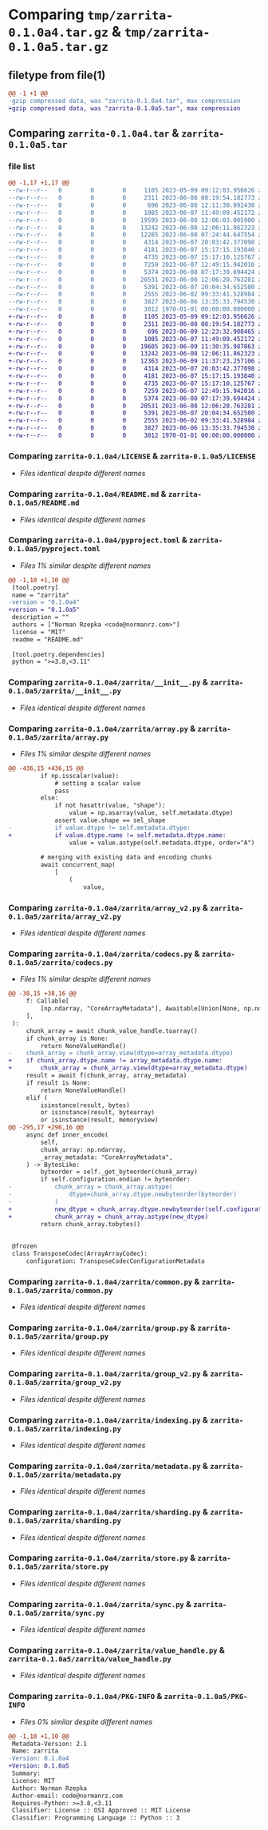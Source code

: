 # Comparing `tmp/zarrita-0.1.0a4.tar.gz` & `tmp/zarrita-0.1.0a5.tar.gz`

## filetype from file(1)

```diff
@@ -1 +1 @@
-gzip compressed data, was "zarrita-0.1.0a4.tar", max compression
+gzip compressed data, was "zarrita-0.1.0a5.tar", max compression
```

## Comparing `zarrita-0.1.0a4.tar` & `zarrita-0.1.0a5.tar`

### file list

```diff
@@ -1,17 +1,17 @@
--rw-r--r--   0        0        0     1105 2023-05-09 09:12:03.956626 zarrita-0.1.0a4/LICENSE
--rw-r--r--   0        0        0     2311 2023-06-08 08:19:54.182773 zarrita-0.1.0a4/README.md
--rw-r--r--   0        0        0      696 2023-06-08 12:11:30.092430 zarrita-0.1.0a4/pyproject.toml
--rw-r--r--   0        0        0     1085 2023-06-07 11:49:09.452172 zarrita-0.1.0a4/zarrita/__init__.py
--rw-r--r--   0        0        0    19595 2023-06-08 12:06:03.005900 zarrita-0.1.0a4/zarrita/array.py
--rw-r--r--   0        0        0    13242 2023-06-08 12:06:11.862323 zarrita-0.1.0a4/zarrita/array_v2.py
--rw-r--r--   0        0        0    12285 2023-06-08 07:24:44.647554 zarrita-0.1.0a4/zarrita/codecs.py
--rw-r--r--   0        0        0     4314 2023-06-07 20:03:42.377098 zarrita-0.1.0a4/zarrita/common.py
--rw-r--r--   0        0        0     4181 2023-06-07 15:17:15.193840 zarrita-0.1.0a4/zarrita/group.py
--rw-r--r--   0        0        0     4735 2023-06-07 15:17:10.125767 zarrita-0.1.0a4/zarrita/group_v2.py
--rw-r--r--   0        0        0     7259 2023-06-07 12:49:15.942016 zarrita-0.1.0a4/zarrita/indexing.py
--rw-r--r--   0        0        0     5374 2023-06-08 07:17:39.694424 zarrita-0.1.0a4/zarrita/metadata.py
--rw-r--r--   0        0        0    20531 2023-06-08 12:06:20.763281 zarrita-0.1.0a4/zarrita/sharding.py
--rw-r--r--   0        0        0     5391 2023-06-07 20:04:34.652580 zarrita-0.1.0a4/zarrita/store.py
--rw-r--r--   0        0        0     2555 2023-06-02 09:33:41.528984 zarrita-0.1.0a4/zarrita/sync.py
--rw-r--r--   0        0        0     3827 2023-06-06 13:35:33.794530 zarrita-0.1.0a4/zarrita/value_handle.py
--rw-r--r--   0        0        0     3012 1970-01-01 00:00:00.000000 zarrita-0.1.0a4/PKG-INFO
+-rw-r--r--   0        0        0     1105 2023-05-09 09:12:03.956626 zarrita-0.1.0a5/LICENSE
+-rw-r--r--   0        0        0     2311 2023-06-08 08:19:54.182773 zarrita-0.1.0a5/README.md
+-rw-r--r--   0        0        0      696 2023-06-09 12:23:32.908465 zarrita-0.1.0a5/pyproject.toml
+-rw-r--r--   0        0        0     1085 2023-06-07 11:49:09.452172 zarrita-0.1.0a5/zarrita/__init__.py
+-rw-r--r--   0        0        0    19605 2023-06-09 11:30:35.987863 zarrita-0.1.0a5/zarrita/array.py
+-rw-r--r--   0        0        0    13242 2023-06-08 12:06:11.862323 zarrita-0.1.0a5/zarrita/array_v2.py
+-rw-r--r--   0        0        0    12363 2023-06-09 11:37:23.257106 zarrita-0.1.0a5/zarrita/codecs.py
+-rw-r--r--   0        0        0     4314 2023-06-07 20:03:42.377098 zarrita-0.1.0a5/zarrita/common.py
+-rw-r--r--   0        0        0     4181 2023-06-07 15:17:15.193840 zarrita-0.1.0a5/zarrita/group.py
+-rw-r--r--   0        0        0     4735 2023-06-07 15:17:10.125767 zarrita-0.1.0a5/zarrita/group_v2.py
+-rw-r--r--   0        0        0     7259 2023-06-07 12:49:15.942016 zarrita-0.1.0a5/zarrita/indexing.py
+-rw-r--r--   0        0        0     5374 2023-06-08 07:17:39.694424 zarrita-0.1.0a5/zarrita/metadata.py
+-rw-r--r--   0        0        0    20531 2023-06-08 12:06:20.763281 zarrita-0.1.0a5/zarrita/sharding.py
+-rw-r--r--   0        0        0     5391 2023-06-07 20:04:34.652580 zarrita-0.1.0a5/zarrita/store.py
+-rw-r--r--   0        0        0     2555 2023-06-02 09:33:41.528984 zarrita-0.1.0a5/zarrita/sync.py
+-rw-r--r--   0        0        0     3827 2023-06-06 13:35:33.794530 zarrita-0.1.0a5/zarrita/value_handle.py
+-rw-r--r--   0        0        0     3012 1970-01-01 00:00:00.000000 zarrita-0.1.0a5/PKG-INFO
```

### Comparing `zarrita-0.1.0a4/LICENSE` & `zarrita-0.1.0a5/LICENSE`

 * *Files identical despite different names*

### Comparing `zarrita-0.1.0a4/README.md` & `zarrita-0.1.0a5/README.md`

 * *Files identical despite different names*

### Comparing `zarrita-0.1.0a4/pyproject.toml` & `zarrita-0.1.0a5/pyproject.toml`

 * *Files 1% similar despite different names*

```diff
@@ -1,10 +1,10 @@
 [tool.poetry]
 name = "zarrita"
-version = "0.1.0a4"
+version = "0.1.0a5"
 description = ""
 authors = ["Norman Rzepka <code@normanrz.com>"]
 license = "MIT"
 readme = "README.md"
 
 [tool.poetry.dependencies]
 python = ">=3.8,<3.11"
```

### Comparing `zarrita-0.1.0a4/zarrita/__init__.py` & `zarrita-0.1.0a5/zarrita/__init__.py`

 * *Files identical despite different names*

### Comparing `zarrita-0.1.0a4/zarrita/array.py` & `zarrita-0.1.0a5/zarrita/array.py`

 * *Files 1% similar despite different names*

```diff
@@ -436,15 +436,15 @@
         if np.isscalar(value):
             # setting a scalar value
             pass
         else:
             if not hasattr(value, "shape"):
                 value = np.asarray(value, self.metadata.dtype)
             assert value.shape == sel_shape
-            if value.dtype != self.metadata.dtype:
+            if value.dtype.name != self.metadata.dtype.name:
                 value = value.astype(self.metadata.dtype, order="A")
 
         # merging with existing data and encoding chunks
         await concurrent_map(
             [
                 (
                     value,
```

### Comparing `zarrita-0.1.0a4/zarrita/array_v2.py` & `zarrita-0.1.0a5/zarrita/array_v2.py`

 * *Files identical despite different names*

### Comparing `zarrita-0.1.0a4/zarrita/codecs.py` & `zarrita-0.1.0a5/zarrita/codecs.py`

 * *Files 1% similar despite different names*

```diff
@@ -38,15 +38,16 @@
     f: Callable[
         [np.ndarray, "CoreArrayMetadata"], Awaitable[Union[None, np.ndarray, BytesLike]]
     ],
 ):
     chunk_array = await chunk_value_handle.toarray()
     if chunk_array is None:
         return NoneValueHandle()
-    chunk_array = chunk_array.view(dtype=array_metadata.dtype)
+    if chunk_array.dtype.name != array_metadata.dtype.name:
+        chunk_array = chunk_array.view(dtype=array_metadata.dtype)
     result = await f(chunk_array, array_metadata)
     if result is None:
         return NoneValueHandle()
     elif (
         isinstance(result, bytes)
         or isinstance(result, bytearray)
         or isinstance(result, memoryview)
@@ -295,17 +296,16 @@
     async def inner_encode(
         self,
         chunk_array: np.ndarray,
         _array_metadata: "CoreArrayMetadata",
     ) -> BytesLike:
         byteorder = self._get_byteorder(chunk_array)
         if self.configuration.endian != byteorder:
-            chunk_array = chunk_array.astype(
-                dtype=chunk_array.dtype.newbyteorder(byteorder)
-            )
+            new_dtype = chunk_array.dtype.newbyteorder(self.configuration.endian)
+            chunk_array = chunk_array.astype(new_dtype)
         return chunk_array.tobytes()
 
 
 @frozen
 class TransposeCodec(ArrayArrayCodec):
     configuration: TransposeCodecConfigurationMetadata
```

### Comparing `zarrita-0.1.0a4/zarrita/common.py` & `zarrita-0.1.0a5/zarrita/common.py`

 * *Files identical despite different names*

### Comparing `zarrita-0.1.0a4/zarrita/group.py` & `zarrita-0.1.0a5/zarrita/group.py`

 * *Files identical despite different names*

### Comparing `zarrita-0.1.0a4/zarrita/group_v2.py` & `zarrita-0.1.0a5/zarrita/group_v2.py`

 * *Files identical despite different names*

### Comparing `zarrita-0.1.0a4/zarrita/indexing.py` & `zarrita-0.1.0a5/zarrita/indexing.py`

 * *Files identical despite different names*

### Comparing `zarrita-0.1.0a4/zarrita/metadata.py` & `zarrita-0.1.0a5/zarrita/metadata.py`

 * *Files identical despite different names*

### Comparing `zarrita-0.1.0a4/zarrita/sharding.py` & `zarrita-0.1.0a5/zarrita/sharding.py`

 * *Files identical despite different names*

### Comparing `zarrita-0.1.0a4/zarrita/store.py` & `zarrita-0.1.0a5/zarrita/store.py`

 * *Files identical despite different names*

### Comparing `zarrita-0.1.0a4/zarrita/sync.py` & `zarrita-0.1.0a5/zarrita/sync.py`

 * *Files identical despite different names*

### Comparing `zarrita-0.1.0a4/zarrita/value_handle.py` & `zarrita-0.1.0a5/zarrita/value_handle.py`

 * *Files identical despite different names*

### Comparing `zarrita-0.1.0a4/PKG-INFO` & `zarrita-0.1.0a5/PKG-INFO`

 * *Files 0% similar despite different names*

```diff
@@ -1,10 +1,10 @@
 Metadata-Version: 2.1
 Name: zarrita
-Version: 0.1.0a4
+Version: 0.1.0a5
 Summary: 
 License: MIT
 Author: Norman Rzepka
 Author-email: code@normanrz.com
 Requires-Python: >=3.8,<3.11
 Classifier: License :: OSI Approved :: MIT License
 Classifier: Programming Language :: Python :: 3
```

